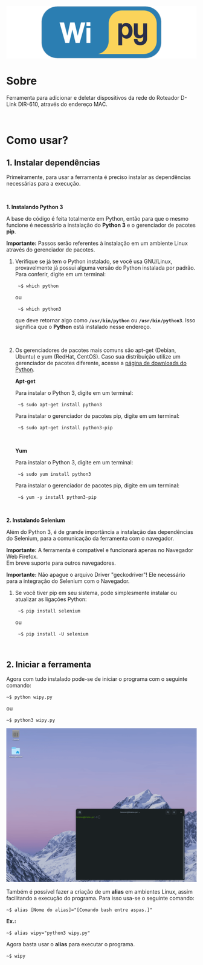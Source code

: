 ![](.github/png/wipy-logo.png)

# **Sobre**

Ferramenta para adicionar e deletar dispositivos da rede do Roteador D-Link DIR-610, através do endereço MAC.

<br>

# **Como usar?**

## **1. Instalar dependências**

Primeiramente, para usar a ferramenta é preciso instalar as dependências necessárias para a execução.

<br>

**1. Instalando Python 3**

A base do código é feita totalmente em Python, então para que o mesmo funcione é necessário a instalação do **Python 3** e o gerenciador de pacotes **pip**.

**Importante:** Passos serão referentes à instalação em um ambiente Linux através do gerenciador de pacotes.

1. Verifique se já tem o Python instalado, se você usa GNU/Linux, provavelmente já possui alguma versão do Python instalada por padrão. Para conferir, digite em um terminal:

    	~$ which python

    ou 

    	~$ which python3

    que deve retornar algo como **`/usr/bin/python`** ou **`/usr/bin/python3`**. Isso significa que o **Python** está instalado nesse endereço.

    <br>

2. Os gerenciadores de pacotes mais comuns são apt-get (Debian, Ubuntu) e yum (RedHat, CentOS). Caso sua distribuição utilize um gerenciador de pacotes diferente, acesse a [página de downloads do Python](https://www.python.org/downloads/).
   
   **Apt-get**

    Para instalar o Python 3, digite em um terminal:

    	~$ sudo apt-get install python3

    Para instalar o gerenciador de pacotes pip, digite em um terminal:

    	~$ sudo apt-get install python3-pip

    <br>

    **Yum**

    Para instalar o Python 3, digite em um terminal:

    	~$ sudo yum install python3

    Para instalar o gerenciador de pacotes pip, digite em um terminal:

    	~$ yum -y install python3-pip

<br>

**2. Instalando Selenium**

Além do Python 3, é de grande importância a instalação das dependências do Selenium, para a comunicação da ferramenta com o navegador.

**Importante:** A ferramenta é compatível e funcionará apenas no Navegador Web Firefox.
<br>
Em breve suporte para outros navegadores.
<br>

**Importante:** Não apague o arquivo Driver "geckodriver"!
Ele necessário para a integração do Selenium com o Navegador.
<br>

1. Se você tiver pip em seu sistema, pode simplesmente instalar ou atualizar as ligações Python:

    	~$ pip install selenium

    ou

    	~$ pip install -U selenium

    
    <br>


## **2. Iniciar a ferramenta**

Agora com tudo instalado pode-se de iniciar o programa com o seguinte comando:

	~$ python wipy.py

ou

	~$ python3 wipy.py

![](.github/gif/giphy.gif)

Também é possível fazer a criação de um **alias** em ambientes Linux, assim facilitando a execução do programa. Para isso usa-se o seguinte comando:

	~$ alias [Nome do alias]="[Comando bash entre aspas.]"

**Ex.:** 

	~$ alias wipy="python3 wipy.py"

Agora basta usar o **alias** para executar o programa.

	~$ wipy
